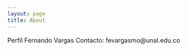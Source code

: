 ```yaml
---
layout: page
title: About
---
```


<p class="message">
  Perfil Fernando Vargas  
  Contacto: fevargasmo@unal.edu.co
</p>

